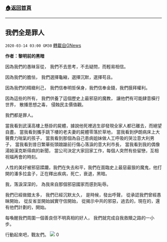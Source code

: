 ###  [:house:返回首頁](https://github.com/ourhimalayas/txt)
---

## 我們全是罪人
`2020-03-14 03:00 GM30` [轉載自GNews](https://gnews.org/zh-hant/140738/)

**作者：黎明前的黑暗**

因為我們的愚昧盲從， 
我們不去思考，不去疑問，而輕易相信。

因為我們的膽怯， 
我們選擇龜縮，選擇沉默，選擇苟且。

因為我們的精緻利己， 
我們信奉明哲保身，我們信奉金錢，我們膜拜權利。

因為這些的所有， 
我們供養了這個歷史上最邪惡的魔教， 
讓他們有可能肆意橫行世界， 
散播思想之毒， 
侵蝕民主價值觀。

我們都是罪人。

當我看到武漢高樓上懸掛的屍體，據說他死裡逃生卻發現全家人都已離去，而絕望自盡， 
當我看到攜手跳下樓的老夫妻的屍體零落於草地， 
當我看到伊朗病床上大聲費力喘氣的孩子， 
當我看到那個為自己患病姐妹做人工呼吸的哭泣意大利男子， 
當我看到昔日繁華街頭踉蹌前行傷心落淚的意大利市長， 
當我看到我的偶像湯姆漢克斯得病的新聞， 
當公司決定大家回家工作，每個人突然有些留戀，互相祝福再會的時刻。

人性的美好被邪惡蹂躪，我們在失去和平，我們在面臨史上最惡最狠的魔鬼，他打開的潘多拉盒子，正在釋出疾病，死亡，衰退，黑暗。

我，落淚深深的， 
為我來自那個邪惡國家而感到恥辱。

我們已經做錯太多， 
我們已經沉默太久， 
是時候，發出呼聲， 
從承認我們曾經愚昧開始， 
從反省並開始誠實守信開始， 
從揭示中共的邪惡，過去的，現在的，還有他們計劃的，開始。

每喚醒我們周圍一個善良但不明真相的好人， 
我們就完成自我救贖之路的一小步。

行動起來吧，戰友們。
![](https://s3-ap-northeast-1.amazonaws.com/news.guo.offload.media/wp-content/uploads/2020/03/14025450/MG-scaled.jpg)
0
